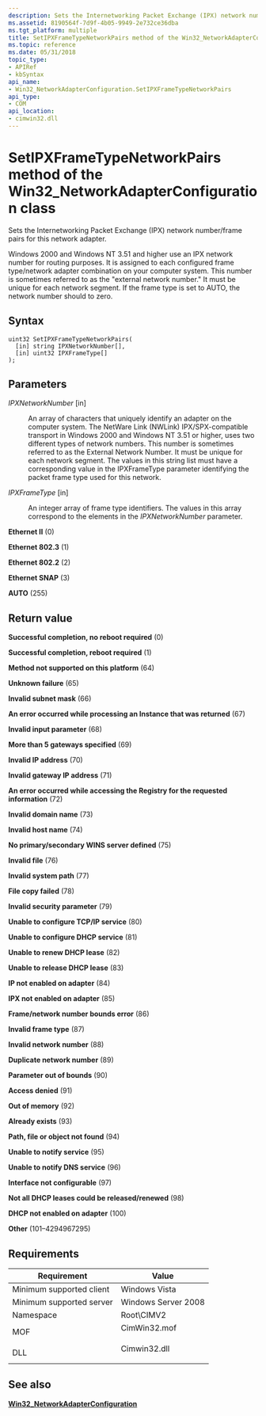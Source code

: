 ```yaml
---
description: Sets the Internetworking Packet Exchange (IPX) network number/frame pairs for this network adapter.
ms.assetid: 8190564f-7d9f-4b05-9949-2e732ce36dba
ms.tgt_platform: multiple
title: SetIPXFrameTypeNetworkPairs method of the Win32_NetworkAdapterConfiguration class
ms.topic: reference
ms.date: 05/31/2018
topic_type: 
- APIRef
- kbSyntax
api_name: 
- Win32_NetworkAdapterConfiguration.SetIPXFrameTypeNetworkPairs
api_type: 
- COM
api_location: 
- cimwin32.dll
---
```


# SetIPXFrameTypeNetworkPairs method of the Win32\_NetworkAdapterConfiguration class

Sets the Internetworking Packet Exchange (IPX) network number/frame pairs for this network adapter.

Windows 2000 and Windows NT 3.51 and higher use an IPX network number for routing purposes. It is assigned to each configured frame type/network adapter combination on your computer system. This number is sometimes referred to as the "external network number." It must be unique for each network segment. If the frame type is set to AUTO, the network number should to zero.

## Syntax


```mof
uint32 SetIPXFrameTypeNetworkPairs(
  [in] string IPXNetworkNumber[],
  [in] uint32 IPXFrameType[]
);
```



## Parameters

<dl> <dt>

*IPXNetworkNumber* \[in\]
</dt> <dd>

An array of characters that uniquely identify an adapter on the computer system. The NetWare Link (NWLink) IPX/SPX-compatible transport in Windows 2000 and Windows NT 3.51 or higher, uses two different types of network numbers. This number is sometimes referred to as the External Network Number. It must be unique for each network segment. The values in this string list must have a corresponding value in the IPXFrameType parameter identifying the packet frame type used for this network.

</dd> <dt>

*IPXFrameType* \[in\]
</dt> <dd>

An integer array of frame type identifiers. The values in this array correspond to the elements in the *IPXNetworkNumber* parameter.

<dt>

<span id="Ethernet_II"></span><span id="ethernet_ii"></span><span id="ETHERNET_II"></span>

**Ethernet II** (0)


</dt> <dd></dd> <dt>

<span id="Ethernet_802.3"></span><span id="ethernet_802.3"></span><span id="ETHERNET_802.3"></span>

**Ethernet 802.3** (1)


</dt> <dd></dd> <dt>

<span id="Ethernet_802.2"></span><span id="ethernet_802.2"></span><span id="ETHERNET_802.2"></span>

**Ethernet 802.2** (2)


</dt> <dd></dd> <dt>

<span id="Ethernet_SNAP"></span><span id="ethernet_snap"></span><span id="ETHERNET_SNAP"></span>

**Ethernet SNAP** (3)


</dt> <dd></dd> <dt>

<span id="AUTO"></span><span id="auto"></span>

**AUTO** (255)


</dt> <dd></dd> </dl> </dd> </dl>

## Return value

<dl> <dt>

**Successful completion, no reboot required** (0)
</dt> <dt>

**Successful completion, reboot required** (1)
</dt> <dt>

**Method not supported on this platform** (64)
</dt> <dt>

**Unknown failure** (65)
</dt> <dt>

**Invalid subnet mask** (66)
</dt> <dt>

**An error occurred while processing an Instance that was returned** (67)
</dt> <dt>

**Invalid input parameter** (68)
</dt> <dt>

**More than 5 gateways specified** (69)
</dt> <dt>

**Invalid IP address** (70)
</dt> <dt>

**Invalid gateway IP address** (71)
</dt> <dt>

**An error occurred while accessing the Registry for the requested information** (72)
</dt> <dt>

**Invalid domain name** (73)
</dt> <dt>

**Invalid host name** (74)
</dt> <dt>

**No primary/secondary WINS server defined** (75)
</dt> <dt>

**Invalid file** (76)
</dt> <dt>

**Invalid system path** (77)
</dt> <dt>

**File copy failed** (78)
</dt> <dt>

**Invalid security parameter** (79)
</dt> <dt>

**Unable to configure TCP/IP service** (80)
</dt> <dt>

**Unable to configure DHCP service** (81)
</dt> <dt>

**Unable to renew DHCP lease** (82)
</dt> <dt>

**Unable to release DHCP lease** (83)
</dt> <dt>

**IP not enabled on adapter** (84)
</dt> <dt>

**IPX not enabled on adapter** (85)
</dt> <dt>

**Frame/network number bounds error** (86)
</dt> <dt>

**Invalid frame type** (87)
</dt> <dt>

**Invalid network number** (88)
</dt> <dt>

**Duplicate network number** (89)
</dt> <dt>

**Parameter out of bounds** (90)
</dt> <dt>

**Access denied** (91)
</dt> <dt>

**Out of memory** (92)
</dt> <dt>

**Already exists** (93)
</dt> <dt>

**Path, file or object not found** (94)
</dt> <dt>

**Unable to notify service** (95)
</dt> <dt>

**Unable to notify DNS service** (96)
</dt> <dt>

**Interface not configurable** (97)
</dt> <dt>

**Not all DHCP leases could be released/renewed** (98)
</dt> <dt>

**DHCP not enabled on adapter** (100)
</dt> <dt>

**Other** (101–4294967295)
</dt> </dl>

## Requirements



| Requirement | Value |
|-------------------------------------|-----------------------------------------------------------------------------------------|
| Minimum supported client<br/> | Windows Vista<br/>                                                                |
| Minimum supported server<br/> | Windows Server 2008<br/>                                                          |
| Namespace<br/>                | Root\\CIMV2<br/>                                                                  |
| MOF<br/>                      | <dl> <dt>CimWin32.mof</dt> </dl> |
| DLL<br/>                      | <dl> <dt>Cimwin32.dll</dt> </dl> |



## See also

<dl> <dt>

[**Win32\_NetworkAdapterConfiguration**](win32-networkadapterconfiguration.md)
</dt> </dl>

 

 




